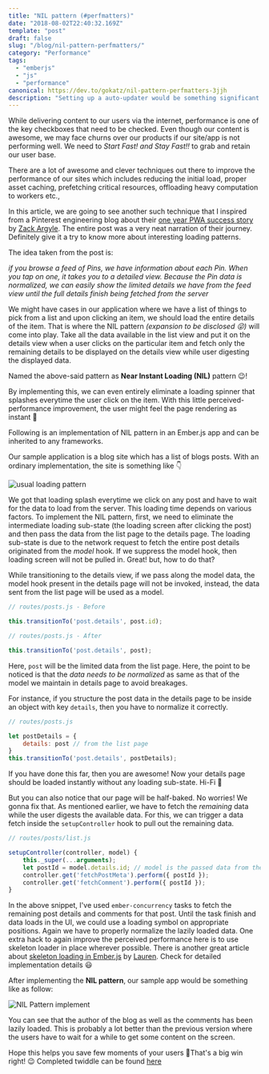 ```yaml
---
title: "NIL pattern (#perfmatters)"
date: "2018-08-02T22:40:32.169Z"
template: "post"
draft: false
slug: "/blog/nil-pattern-perfmatters/"
category: "Performance"
tags:
  - "emberjs"
  - "js"
  - "performance"
canonical: https://dev.to/gokatz/nil-pattern-perfmatters-3jjh
description: "Setting up a auto-updater would be something significant in many case and this post is all about setting up a auto updater successfully!"
---
```


While delivering content to our users via the internet, performance is one of the key checkboxes that need to be checked. Even though our content is awesome, we may face churns over our products if our site/app is not performing well. We need to *Start Fast! and Stay Fast!!* to grab and retain our user base.


There are a lot of awesome and clever techniques out there to improve the performance of our sites which includes reducing the initial load, proper asset caching, prefetching critical resources, offloading heavy computation to workers etc., 

In this article, we are going to see another such technique that I inspired from a Pinterest engineering blog about their [one year PWA success story](https://medium.com/@Pinterest_Engineering/a-one-year-pwa-retrospective-f4a2f4129e05) by [Zack Argyle](https://twitter.com/ZackArgyle). The entire post was a very neat narration of their journey. Definitely give it a try to know more about interesting loading patterns.

The idea taken from the post is:

*if you browse a feed of Pins, we have information about each Pin. When you tap on one, it takes you to a detailed view. Because the Pin data is normalized, we can easily show the limited details we have from the feed view until the full details finish being fetched from the server*

We might have cases in our application where we have a list of things to pick from a list and upon clicking an item, we should load the entire details of the item. That is where the NIL pattern _(expansion to be disclosed 😜)_ will come into play. Take all the data available in the list view and put it on the details view when a user clicks on the particular item and fetch only the remaining details to be displayed on the details view while user digesting the displayed data.

Named the above-said pattern as **Near Instant Loading (NIL)** pattern 😉!

By implementing this, we can even entirely eliminate a loading spinner that splashes everytime the user click on the item. With this little perceived-performance improvement, the user might feel the page rendering as instant 💪

Following is an implementation of NIL pattern in an Ember.js app and can be inherited to any frameworks.

Our sample application is a blog site which has a list of blogs posts. With an ordinary implementation, the site is something like 👇

![usual loading pattern](https://thepracticaldev.s3.amazonaws.com/i/q6rzlkdcbeh1m47hp252.gif)


We got that loading splash everytime we click on any post and have to wait for the data to load from the server. This loading time depends on various factors. To implement the NIL pattern, first, we need to eliminate the intermediate loading sub-state (the loading screen after clicking the post) and then pass the data from the list page to the details page. The loading sub-state is due to the network request to fetch the entire post details originated from the *model* hook. If we suppress the model hook, then loading screen will not be pulled in. Great! but, how to do that?

While transitioning to the details view, if we pass along the model data, the model hook present in the details page will not be invoked, instead, the data sent from the list page will be used as a model.

```js
// routes/posts.js - Before

this.transitionTo('post.details', post.id);
```  

```js
// routes/posts.js - After

this.transitionTo('post.details', post);
```  

Here, `post` will be the limited data from the list page. Here, the point to be noticed is that the _data needs to be normalized_ as same as that of the model we maintain in details page to avoid breakages.

For instance, if you structure the post data in the details page to be inside an object with key `details`, then you have to normalize it correctly.


```js
// routes/posts.js

let postDetails = {
    details: post // from the list page
}
this.transitionTo('post.details', postDetails);
```

If you have done this far, then you are awesome! Now your details page should be loaded instantly without any loading sub-state. Hi-Fi 🙌

But you can also notice that our page will be half-baked. No worries! We gonna fix that. As mentioned earlier, we have to fetch the *remaining* data while the user digests the available data. For this, we can trigger a data fetch inside the `setupController` hook to pull out the remaining data.


```js
// routes/posts/list.js

setupController(controller, model) {
    this._super(...arguments);
    let postId = model.details.id; // model is the passed data from the list
    controller.get('fetchPostMeta').perform({ postId });
    controller.get('fetchComment').perform({ postId });
}
```

In the above snippet, I've used `ember-concurrency` tasks to fetch the remaining post details and comments for that post. Until the task finish and data loads in the UI, we could use a loading symbol on appropriate positions. Again we have to properly normalize the lazily loaded data. One extra hack to again improve the perceived performance here is to use skeleton loader in place wherever possible. There is another great article about [skeleton loading in Ember.js](https://emberway.io/skeleton-screen-loading-in-ember-js-2f7ac2384d63) by [Lauren](https://twitter.com/sugarpirate_). Check for detailed implementation details 😃

After implementing the **NIL pattern**, our sample app would be something like as follow:

![NIL Pattern implement](https://thepracticaldev.s3.amazonaws.com/i/y16ayq8e561lklzud1gc.gif) 

You can see that the author of the blog as well as the comments has been lazily loaded. This is probably a lot better than the previous version where the users have to wait for a while to get some content on the screen.

Hope this helps you save few moments of your users 🙂That's a big win right! 😉 Completed twiddle can be found [here](https://ember-twiddle.com/ab964da9e161c5a7996b1677f3eb09c5?openFiles=templates.posts.details.hbs%2C&route=%2F1)
